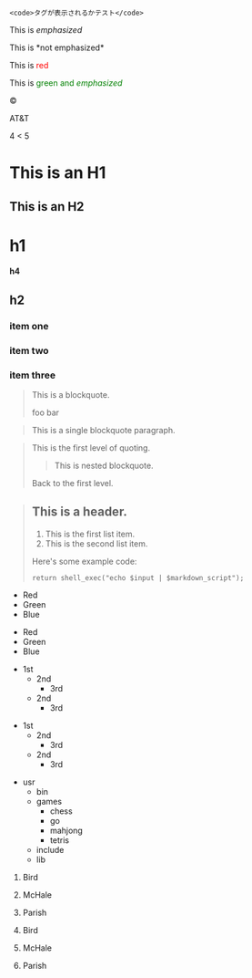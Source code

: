```
<code>タグが表示されるかテスト</code>
```

This is *emphasized*

<p> This is *not emphasized*</p>

This is <span style="color:red">red</span>

This is <span style="color:green">green and *emphasized*</span>

&copy;

AT&T

4 < 5

This is an H1
=============

This is an H2
-------------

# h1

#### h4

## h2 ##

### item one #####
### item two #####
### item three ###

> This is a blockquote.
>
> foo
> bar

> This is a single
blockquote paragraph.

> This is the first level of quoting.
>
> > This is nested blockquote.
>
> Back to the first level.

> ## This is a header.
>
> 1. This is the first list item.
> 2. This is the second list item.
>
> Here's some example code:
>
>     return shell_exec("echo $input | $markdown_script");

* Red
* Green
* Blue

<ul>
<li>Red</li>
<li>Green</li>
<li>Blue</li>
</ul>

* 1st
    * 2nd
        * 3rd
    * 2nd
        * 3rd

<ul>
    <li>1st
    <ul>
        <li>2nd
        <ul>
            <li>3rd</li>
        </ul>
        </li>
        <li>2nd
        <ul>
            <li>3rd</li>
        </ul>
        </li>
    </ul>
    </li>
</ul>

- usr
    + bin
    - games
        + chess
        + go
        + mahjong
        + tetris
    + include
    + lib


1. Bird
2. McHale
3. Parish


1001. Bird
332. McHale
883. Parish
